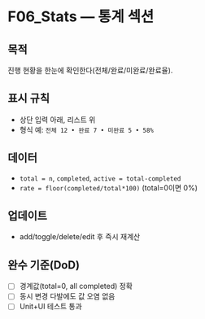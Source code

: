 # F06_Stats — 통계 섹션

## 목적
진행 현황을 한눈에 확인한다(전체/완료/미완료/완료율).

## 표시 규칙
- 상단 입력 아래, 리스트 위
- 형식 예: `전체 12 • 완료 7 • 미완료 5 • 58%`

## 데이터
- `total = n`, `completed`, `active = total-completed`
- `rate = floor(completed/total*100)` (total=0이면 0%)

## 업데이트
- add/toggle/delete/edit 후 즉시 재계산

## 완수 기준(DoD)
- [ ] 경계값(total=0, all completed) 정확
- [ ] 동시 변경 다발에도 값 오염 없음
- [ ] Unit+UI 테스트 통과